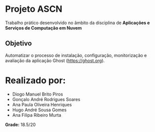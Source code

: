 # Projeto ASCN

Trabalho prático desenvolvido no âmbito da disciplina de **Aplicações e Serviços de Computação em Nuvem**

## Objetivo

Automatizar o processo de instalação, configuração, monitorização e avaliação da aplicação Ghost (https://ghost.org).


# Realizado por:
- Diogo Manuel Brito Piros
- Gonçalo André Rodrigues Soares
- Ana Paula Oliveira Henriques
- Hugo André Sousa Gomes
- Ana Filipa Ribeiro Murta

**Grade:** 18.5/20

